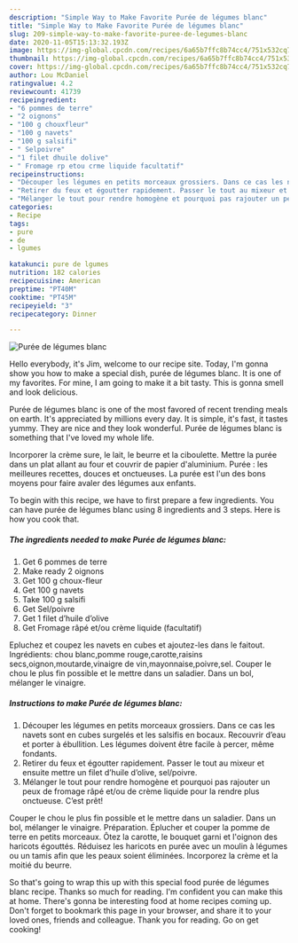 ```yaml
---
description: "Simple Way to Make Favorite Purée de légumes blanc"
title: "Simple Way to Make Favorite Purée de légumes blanc"
slug: 209-simple-way-to-make-favorite-puree-de-legumes-blanc
date: 2020-11-05T15:13:32.193Z
image: https://img-global.cpcdn.com/recipes/6a65b7ffc8b74cc4/751x532cq70/puree-de-legumes-blanc-photo-principale-de-la-recette.jpg
thumbnail: https://img-global.cpcdn.com/recipes/6a65b7ffc8b74cc4/751x532cq70/puree-de-legumes-blanc-photo-principale-de-la-recette.jpg
cover: https://img-global.cpcdn.com/recipes/6a65b7ffc8b74cc4/751x532cq70/puree-de-legumes-blanc-photo-principale-de-la-recette.jpg
author: Lou McDaniel
ratingvalue: 4.2
reviewcount: 41739
recipeingredient:
- "6 pommes de terre"
- "2 oignons"
- "100 g chouxfleur"
- "100 g navets"
- "100 g salsifi"
- " Selpoivre"
- "1 filet dhuile dolive"
- " Fromage rp etou crme liquide facultatif"
recipeinstructions:
- "Découper les légumes en petits morceaux grossiers. Dans ce cas les navets sont en cubes surgelés et les salsifis en bocaux. Recouvrir d’eau et porter à ébullition. Les légumes doivent être facile à percer, même fondants."
- "Retirer du feux et égoutter rapidement. Passer le tout au mixeur et ensuite mettre un filet d’huile d’olive, sel/poivre."
- "Mélanger le tout pour rendre homogène et pourquoi pas rajouter un peux de fromage râpé et/ou de crème liquide pour la rendre plus onctueuse. C’est prêt!"
categories:
- Recipe
tags:
- pure
- de
- lgumes

katakunci: pure de lgumes 
nutrition: 182 calories
recipecuisine: American
preptime: "PT40M"
cooktime: "PT45M"
recipeyield: "3"
recipecategory: Dinner

---
```



![Purée de légumes blanc](https://img-global.cpcdn.com/recipes/6a65b7ffc8b74cc4/751x532cq70/puree-de-legumes-blanc-photo-principale-de-la-recette.jpg)

Hello everybody, it's Jim, welcome to our recipe site. Today, I'm gonna show you how to make a special dish, purée de légumes blanc. It is one of my favorites. For mine, I am going to make it a bit tasty. This is gonna smell and look delicious.

Purée de légumes blanc is one of the most favored of recent trending meals on earth. It's appreciated by millions every day. It is simple, it's fast, it tastes yummy. They are nice and they look wonderful. Purée de légumes blanc is something that I've loved my whole life.

Incorporer la crème sure, le lait, le beurre et la ciboulette. Mettre la purée dans un plat allant au four et couvrir de papier d&#39;aluminium. Purée : les meilleures recettes, douces et onctueuses. La purée est l&#39;un des bons moyens pour faire avaler des légumes aux enfants.


To begin with this recipe, we have to first prepare a few ingredients. You can have purée de légumes blanc using 8 ingredients and 3 steps. Here is how you cook that.

<!--inarticleads1-->

##### The ingredients needed to make Purée de légumes blanc:

1. Get 6 pommes de terre
1. Make ready 2 oignons
1. Get 100 g choux-fleur
1. Get 100 g navets
1. Take 100 g salsifi
1. Get  Sel/poivre
1. Get 1 filet d’huile d’olive
1. Get  Fromage râpé et/ou crème liquide (facultatif)


Epluchez et coupez les navets en cubes et ajoutez-les dans le faitout. Ingrédients: chou blanc,pomme rouge,carotte,raisins secs,oignon,moutarde,vinaigre de vin,mayonnaise,poivre,sel. Couper le chou le plus fin possible et le mettre dans un saladier. Dans un bol, mélanger le vinaigre. 

<!--inarticleads2-->

##### Instructions to make Purée de légumes blanc:

1. Découper les légumes en petits morceaux grossiers. Dans ce cas les navets sont en cubes surgelés et les salsifis en bocaux. Recouvrir d’eau et porter à ébullition. Les légumes doivent être facile à percer, même fondants.
1. Retirer du feux et égoutter rapidement. Passer le tout au mixeur et ensuite mettre un filet d’huile d’olive, sel/poivre.
1. Mélanger le tout pour rendre homogène et pourquoi pas rajouter un peux de fromage râpé et/ou de crème liquide pour la rendre plus onctueuse. C’est prêt!


Couper le chou le plus fin possible et le mettre dans un saladier. Dans un bol, mélanger le vinaigre. Préparation. Éplucher et couper la pomme de terre en petits morceaux. Ôtez la carotte, le bouquet garni et l&#39;oignon des haricots égouttés. Réduisez les haricots en purée avec un moulin à légumes ou un tamis afin que les peaux soient éliminées. Incorporez la crème et la moitié du beurre. 

So that's going to wrap this up with this special food purée de légumes blanc recipe. Thanks so much for reading. I'm confident you can make this at home. There's gonna be interesting food at home recipes coming up. Don't forget to bookmark this page in your browser, and share it to your loved ones, friends and colleague. Thank you for reading. Go on get cooking!
